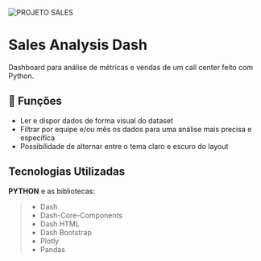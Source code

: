 ![PROJETO SALES](https://github.com/TamirisNogueira/Project/blob/main/dashboard.jpg)


# Sales Analysis Dash

Dashboard para análise de métricas e vendas de um call center feito com Python.

## 🔧 Funções

- Ler e dispor dados de forma visual do dataset
- Filtrar por equipe e/ou mês os dados para uma análise mais precisa e específica
- Possibilidade de alternar entre o tema claro e escuro do layout


## Tecnologias Utilizadas

**PYTHON** e as bibliotecas:
> - Dash
> - Dash-Core-Components
> - Dash HTML
> - Dash Bootstrap
> - Plotly
> - Pandas
